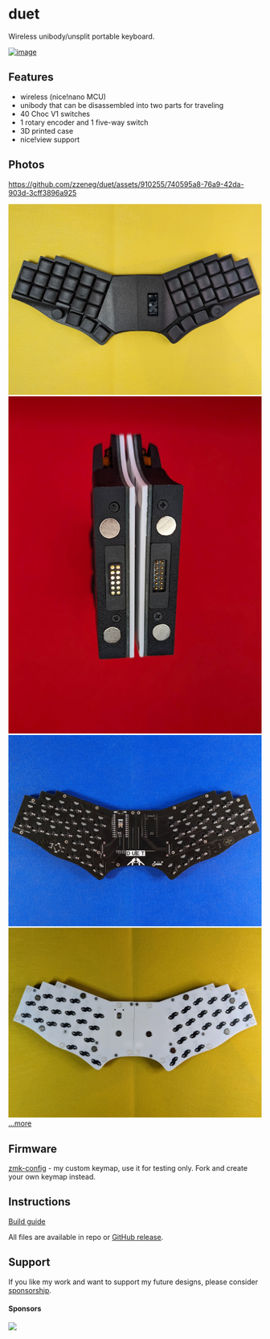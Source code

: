 # duet

Wireless unibody/unsplit portable keyboard.

[![image](https://github.com/zzeneg/duet/assets/910255/9c8ab5e8-fe0d-476c-9eb6-1208418ce3c7)](https://www.youtube.com/watch?v=R7SToNp1SO8)

## Features

- wireless (nice!nano MCU)
- unibody that can be disassembled into two parts for traveling
- 40 Choc V1 switches
- 1 rotary encoder and 1 five-way switch
- 3D printed case
- nice!view support

## Photos



https://github.com/zzeneg/duet/assets/910255/740595a8-76a9-42da-903d-3cff3896a925



![](./images/top.jpg)
![](./images/center.jpg)
![](./images/pcb.jpg)
![](./images/bottom.jpg)
[...more](./images)

## Firmware

[zmk-config](https://github.com/zzeneg/zmk-config/tree/duet) - my custom keymap, use it for testing only. Fork and create your own keymap instead.

## Instructions

[Build guide](./guide/readme.md)

All files are available in repo or [GitHub release](https://github.com/zzeneg/duet/releases/latest).

## Support

If you like my work and want to support my future designs, please consider [sponsorship](https://github.com/sponsors/zzeneg).

#### Sponsors

<a href="https://shop.beekeeb.com" target="_blank"><img src="https://beekeeb.com/beekeeb-logo.png" align="left" width="200" ></a>
